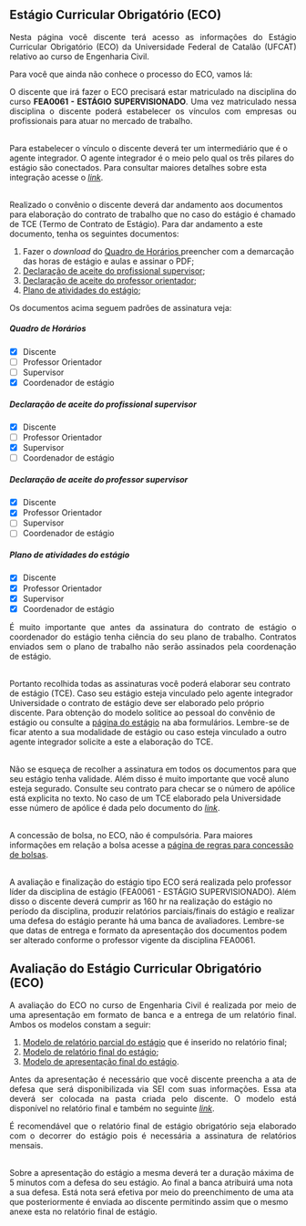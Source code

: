 ## Estágio Curricular Obrigatório (ECO)

<p align="justify">Nesta página você discente terá acesso as informações do Estágio Curricular Obrigatório (ECO) da Universidade Federal de Catalão (UFCAT) relativo ao curso de Engenharia Civil.</p>


Para você que ainda não conhece o processo do ECO, vamos lá:


<p align="justify">O discente que irá fazer o ECO precisará estar matriculado na disciplina do curso <b>FEA0061 - ESTÁGIO SUPERVISIONADO</b>. Uma vez matriculado nessa disciplina o discente poderá estabelecer os vínculos com empresas ou profissionais para atuar no mercado de trabalho.<br><br>

  
Para estabelecer o vínculo o discente deverá ter um intermediário que é o agente integrador. O agente integrador é o meio pelo qual os três pilares do estágio são conectados. Para consultar maiores detalhes sobre esta integração acesse o <a href="https://wmpjrufg.github.io/ESTAGIO-CIVIL-UFCAT/AGENTE.html" target="_blank"><i>link</i></a>.<br><br>

  
Realizado o convênio o discente deverá dar andamento aos documentos para elaboração do contrato de trabalho que no caso do estágio é chamado de TCE (Termo de Contrato de Estágio). Para dar andamento a este documento, tenha os seguintes documentos:</p>


<ol>
  <li>Fazer o <i>download</i> do <a href="https://docs.google.com/spreadsheets/d/121shERK5MbxEkZKb7eMMtmGPn3cC9Na8/edit?usp=sharing&ouid=111460075262236273387&rtpof=true&sd=true" target="_blank">Quadro de Horários </a>preencher com a demarcação das horas de estágio e aulas e assinar o PDF;</li> 
  <li><a href="https://forms.gle/Ws9k36RJdZ3kb7YFA" target="_blank">Declaração de aceite do profissional supervisor</a>;</li> 
  <li><a href="https://forms.gle/WXt7J89TXUEvgLj66" target="_blank">Declaração de aceite do professor orientador</a>;</li> 
  <li><a href="https://forms.gle/dgQED4teKdPpFhnD6" target="_blank">Plano de atividades do estágio</a>;</li> 
</ol>

<p align="justify">Os documentos acima seguem padrões de assinatura veja:<br>
  
##### Quadro de Horários

- [x] Discente
- [ ] Professor Orientador
- [ ] Supervisor
- [x] Coordenador de estágio

##### Declaração de aceite do profissional supervisor

- [x] Discente
- [ ] Professor Orientador
- [x] Supervisor
- [ ] Coordenador de estágio

##### Declaração de aceite do professor supervisor

- [x] Discente
- [x] Professor Orientador
- [ ] Supervisor
- [ ] Coordenador de estágio

##### Plano de atividades do estágio

- [x] Discente
- [x] Professor Orientador
- [x] Supervisor
- [x] Coordenador de estágio
  
<p align="justify">É muito importante que antes da assinatura do contrato de estágio o coordenador do estágio tenha ciência do seu plano de trabalho. Contratos enviados sem o plano de trabalho não serão assinados pela coordenação de estágio.<br><br>
  
  
Portanto recolhida todas as assinaturas você poderá elaborar seu contrato de estágio (TCE). Caso seu estágio esteja vinculado pelo agente integrador Universidade o contrato de estágio deve ser elaborado pelo próprio discente. Para obtenção do modelo solitice ao pessoal do convênio de estágio ou consulte a <a href="https://estagio.catalao.ufg.br" target="_blank">página do estágio</a> na aba formulários. Lembre-se de ficar atento a sua modalidade de estágio ou caso esteja vinculado a outro agente integrador solicite a este a elaboração do TCE.<br><br>


Não se esqueça de recolher a assinatura em todos os documentos para que seu estágio tenha validade. Além disso é muito importante que você aluno esteja segurado. Consulte seu contrato para checar se o número de apólice está explicita no texto. No caso de um TCE elaborado pela Universidade esse número de apólice é dada pelo documento do <a href="https://estagio.catalao.ufg.br/p/36446-apolice" target="_blank"><i>link</i></a>.<br><br>
 
  
A concessão de bolsa, no ECO, não é compulsória. Para maiores informações em relação a bolsa acesse a <a href="https://wmpjrufg.github.io/ESTAGIO-CIVIL-UFCAT/BOLSA.html" target="_blank">página de regras para concessão de bolsas</a>.<br><br>

  
A avaliação e finalização do estágio tipo ECO será realizada pelo professor líder da disciplina de estágio (FEA0061 - ESTÁGIO SUPERVISIONADO). Além disso o discente deverá cumprir as 160 hr na realização do estágio no período da disciplina, produzir relatórios parciais/finais do estágio e realizar uma defesa do estágio perante há uma banca de avaliadores. Lembre-se que datas de entrega e formato da apresentação dos documentos podem ser alterado conforme o professor vigente da disciplina FEA0061.</p>


<h2>Avaliação do Estágio Curricular Obrigatório (ECO)</h2>

<p align="justify">A avaliação do ECO no curso de Engenharia Civil é realizada por meio de uma apresentação em formato de banca e a entrega de um relatório final. Ambos os modelos constam a seguir:</p>

<ol>
<li><a href="https://docs.google.com/document/d/1GS_uwq4fIUbMwn3R-BN-1uzdz_-bf4rICOoFg-VoxuI/edit?usp=sharing" target="_blank">Modelo de relatório parcial do estágio</a> que é inserido no relatório final;</li> 
<li><a href="https://docs.google.com/document/d/10cWUzFzAe3vbGXtWviOtuRYJvH7NQv_DmthMYs8OQU4/edit?usp=sharing" target="_blank">Modelo de relatório final do estágio</a>;</li> 
<li><a href="https://docs.google.com/presentation/d/130cTv4McoylRHSWXSO98lbOzGyGISXeN/edit?usp=sharing&ouid=111460075262236273387&rtpof=true&sd=true" target="_blank">Modelo de apresentação final do estágio</a>.</li> 
</ol>

  
<p align="justify">Antes da apresentação é necessário que você discente preencha a ata de defesa que será disponibilizada via SEI com suas informações. Essa ata deverá ser colocada na pasta criada pelo discente. O modelo está disponível no relatório final e também no seguinte <a href="https://docs.google.com/document/d/126qodLEHnrI4TxjFeHwlKIUKUZZ8gyAj/edit?usp=sharing&ouid=111460075262236273387&rtpof=true&sd=true" target="_blank"><i>link</i></a>.</p>


<p align="justify">É recomendável que o relatório final de estágio obrigatório seja elaborado com o decorrer do estágio pois é necessária a assinatura de relatórios mensais.<br><br>

  
Sobre a apresentação do estágio a mesma deverá ter a duração máxima de 5 minutos com a defesa do seu estágio. Ao final a banca atribuirá uma nota a sua defesa. Está nota será efetiva por meio do preenchimento de uma ata que posteriormente é enviada ao discente permitindo assim que o mesmo anexe esta no relatório final de estágio.</p>
